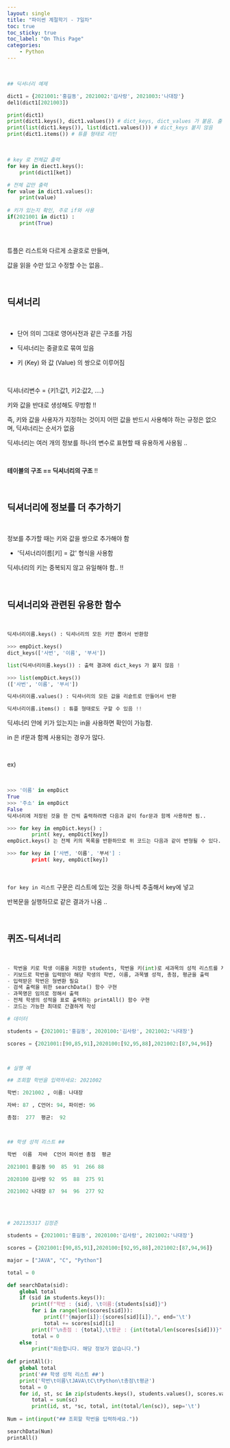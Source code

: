 ```yaml
---
layout: single
title: "파이썬 계절학기 - 7일차"
toc: true
toc_sticky: true
toc_label: "On This Page"
categories:
    - Python
---
```


<br>

```py
## 딕셔너리 예제

dict1 = {2021001:'홍길동', 2021002:'김사랑', 2021003:'나대장'}
del1(dict1[2021003])

print(dict1)
print(dict1.keys(), dict1.values()) # dict_keys, dict_values 가 붙음. 출력상 보이는 값으로  for 등에서 사용시 문제 없음.
print(list(dict1.keys()), list(dict1.values())) # dict_keys 붙지 않음
print(dict1.items()) # 튜플 형태로 리턴
```

<br>

```py
# key 로 전체값 출력
for key in diect1.keys():
    print(dict1[ket])

# 전체 값만 출력
for value in dict1.values():
    print(value)
    
# 키가 있는지 확인, 주로 if와 사용
if(2021001 in dict1) :
    print(True)
```

<br>

튜플은 리스트와 다르게 소괄호로 만들며, 

값을 읽을 수만 있고 수정할 수는 없음..

<br>

## 딕셔너리

<br>

- 단어 의미 그대로 영어사전과 같은 구조를 가짐

- 딕셔너리는 중괄호로 묶여 있음

- 키 (Key) 와 값 (Value) 의 쌍으로 이루어짐

<br>

딕셔너리변수 = {키1:값1, 키2:값2, ....}

키와 값을 반대로 생성해도 무방함 !!

즉, 키와 값을 사용자가 지정하는 것이지 어떤 값을 반드시 사용해야 하는 규정은 없으며, 딕셔너리는 순서가 없음

딕셔너리는 여러 개의 정보를 하나의 변수로 표현할 때 유용하게 사용됨 ..

<br>

**테이블의 구조 == 딕셔너리의 구조** !!

<br>

## 딕셔너리에 정보를 더 추가하기

<br>

정보를 추가할 때는 키와 값을 쌍으로 추가해야 함

- '딕셔너리이름[키] = 값' 형식을 사용함

딕셔너리의 키는 중복되지 않고 유일해야 함.. !!

<br>

## 딕셔너리와 관련된 유용한 함수

<br>

```py
딕셔너리이름.keys() : 딕셔너리의 모든 키만 뽑아서 반환함

>>> empDict.keys()
dict_keys(['사번', '이름', '부서'])

list(딕셔너리이름.keys()) : 출력 결과에 dict_keys 가 붙지 않음 !

>>> list(empDict.keys())
(['사번', '이름', '부서'])

딕셔너리이름.values() : 딕셔너리의 모든 값을 리슽트로 만들어서 반환

딕셔너리이름.items() : 튜플 형태로도 구할 수 있음 !!
```

딕셔너리 안에 키가 있는지는 in을 사용하면 확인이 가능함.

in 은 if문과 함께 사용되는 경우가 많다.

<br>

ex)

<br>

```py
>>> '이름' in empDict
True
>>> '주소' in empDict
False
딕셔너리에 저장된 것을 한 건씩 출력하려면 다음과 같이 for문과 함께 사용하면 됨..

>>> for key in empDict.keys() :
        print( key, empDict[key])
empDict.keys() 는 전체 키의 목록을 반환하므로 위 코드는 다음과 같이 변형될 수 있다.

>>> for key in ['사변, '이름', '부서'] : 
        print( key, empDict[key])

```

<br>

`for key in 리스트` 구문은 리스트에 있는 것을 하나씩 추출해서 key에 넣고 

반복문을 실행하므로 같은 결과가 나옴 ..

<br>

## 퀴즈-딕셔너리

<br>

```py
- 학번을 키로 학생 이름을 저장한 students, 학번을 키(int)로 세과목의 성적 리스트를 저장한 scores 딕셔너리를 데이터로 사용
- 키보드로 학번을 입력받아 해당 학생의 학번, 이름, 과목별 성적, 총점, 평균을 출력
- 입력받은 학번은 형변환 필요
- 검색 출력을 위한 searchData() 함수 구현
- 과목명은 임의로 정해서 출력
- 전체 학생의 성적을 표로 출력하는 printAll() 함수 구현
- 코드는 가능한 최대로 간결하게 작성

# 데이터

students = {2021001:'홍길동', 2020100:'김사랑', 2021002:'나대장'}

scores = {2021001:[90,85,91],2020100:[92,95,88],2021002:[87,94,96]}



# 실행 예

## 조회할 학번을 입력하세요: 2021002

학번: 2021002 , 이름: 나대장

자바: 87 , C언어: 94, 파이썬: 96

총점:  277  평균:  92



## 학생 성적 리스트 ##

학번	이름	자바	C언어	파이썬	총점	평균

2021001	홍길동	90	85	91	266	88

2020100	김사랑	92	95	88	275	91

2021002	나대장	87	94	96	277	92
```

<br>

```py

# 202135317 김정준

students = {2021001:'홍길동', 2020100:'김사랑', 2021002:'나대장'}

scores = {2021001:[90,85,91],2020100:[92,95,88],2021002:[87,94,96]}

major = ["JAVA", "C", "Python"]

total = 0

def searchData(sid):
    global total
    if (sid in students.keys()):
        print(f"학번 : {sid}, \t이름:{students[sid]}")
        for i in range(len(scores[sid])):
            print(f"{major[i]}:{scores[sid][i]},", end='\t')
            total += scores[sid][i]
        print(f"\n총점 : {total},\t평균 : {int(total/len(scores[sid]))}")
        total = 0
    else : 
        print("죄송합니다. 해당 정보가 없습니다.")
        
def printAll():
    global total
    print('## 학생 성적 리스트 ##')
    print('학번\t이름\tJAVA\tC\tPython\t총점\t평균')
    total = 0
    for id, st, sc in zip(students.keys(), students.values(), scores.values()):
        total = sum(sc)
        print(id, st, *sc, total, int(total/len(sc)), sep='\t')
        
Num = int(input("## 조회할 학번을 입력하세요."))

searchData(Num)
printAll()
```